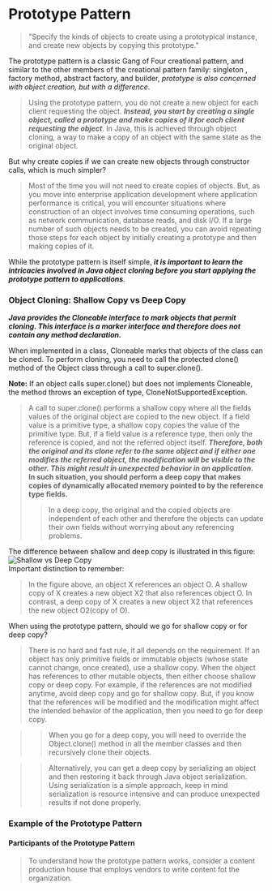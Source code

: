 # Prototype Pattern

> "Specify the kinds of objects to create using a prototypical instance, and create new objects by copying this prototype."

The prototype pattern is a classic Gang of Four creational pattern, and similar to the other members of the creational pattern family: singleton , factory method, abstract factory, and builder, _prototype is also concerned with object creation, but with a difference_.

> Using the prototype pattern, you do not create a new object for each client requesting the object. **_Instead, you start by creating a single object, called a prototype and make copies of it for each client requesting the object_**. In Java, this is achieved through object cloning, a way to make a copy of an object with the same state as the original object.

But why create copies if we can create new objects through constructor calls, which is much simpler?

> Most of the time you will not need to create copies of objects. But, as you move into enterprise application development where application performance is critical, you will encounter situations where construction of an object involves time consuming operations, such as network communication, database reads, and disk I/O. If a large number of such objects needs to be created, you can avoid repeating those steps for each object by initially creating a prototype and then making copies of it.

While the prototype pattern is itself simple, **_it is important to learn the intricacies involved in Java object cloning before you start applying the prototype pattern to applications_**.

### Object Cloning: Shallow Copy vs Deep Copy

**_Java provides the Cloneable interface to mark objects that permit cloning. This interface is a marker interface and therefore does not contain any method declaration._**

When implemented in a class, Cloneable marks that objects of the class can be cloned. To perform cloning, you need to call the protected clone() method of the Object class through a call to super.clone().

**Note:** If an object calls super.clone() but does not implements Cloneable, the method throws an exception of type, CloneNotSupportedException.

> A call to super.clone() performs a shallow copy where all the fields values of the original object are copied to the new object. If a field value is a primitive type, a shallow copy copies the value of the primitive type. But, if a field value is a reference type, then only the reference is copied, and not the referred object itself. **_Therefore, both the original and its clone refer to the same object and if either one modifies the referred object, the modification will be visible to the other. This might result in unexpected behavior in an application._**  
> **In such situation, you should perform a deep copy that makes copies of dynamically allocated memory pointed to by the reference type fields.**
>
> > In a deep copy, the original and the copied objects are independent of each other and therefore the objects can update their own fields without worrying about any referencing problems.

The difference between shallow and deep copy is illustrated in this figure:  
![Shallow vs Deep Copy](https://springframework.guru/wp-content/uploads/2015/04/4-23-2015-1-55-29-AM.jpg)  
Important distinction to remember:

> In the figure above, an object X references an object O. A shallow copy of X creates a new object X2 that also references object O. In contrast, a deep copy of X creates a new object X2 that references the new object O2(copy of O).

When using the prototype pattern, should we go for shallow copy or for deep copy?

> There is no hard and fast rule, it all depends on the requirement. If an object has only primitive fields or immutable objects (whose state cannot change, once created), use a shallow copy. When the object has references to other mutable objects, then either choose shallow copy or deep copy. For example, if the references are not modified anytime, avoid deep copy and go for shallow copy. But, if you know that the references will be modified and the modification might affect the intended behavior of the application, then you need to go for deep copy.

> > When you go for a deep copy, you will need to override the Object.clone() method in all the member classes and then recursively clone their objects.

> > Alternatively, you can get a deep copy by serializing an object and then restoring it back through Java object serialization. Using serialization is a simple approach, keep in mind serialization is resource intensive and can produce unexpected results if not done properly.

### Example of the Prototype Pattern

#### Participants of the Prototype Pattern

> To understand how the prototype pattern works, consider a content production house that employs vendors to write content fot the organization.
